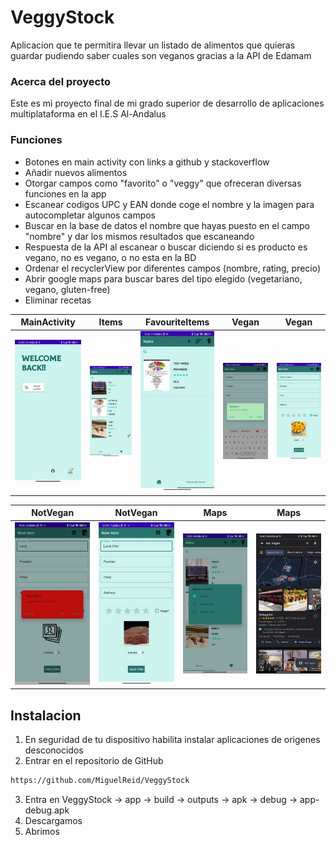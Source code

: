 # VeggyStock
Aplicacion que te permitira llevar un listado de alimentos que quieras guardar pudiendo saber cuales son veganos gracias a la API de Edamam
### Acerca del proyecto
Este es mi proyecto final de mi grado superior de desarrollo de aplicaciones multiplataforma en el I.E.S Al-Andalus
### Funciones
- Botones en main activity con links a github y stackoverflow
- Añadir nuevos alimentos
- Otorgar campos como "favorito" o "veggy" que ofreceran diversas funciones en la app
- Escanear codigos UPC y EAN donde coge el nombre y la imagen para autocompletar algunos campos
- Buscar en la base de datos el nombre que hayas puesto en el campo "nombre" y dar los mismos resultados que escaneando
- Respuesta de la API al escanear o buscar diciendo si es producto es vegano, no es vegano, o no esta en la BD
- Ordenar el recyclerView por diferentes campos (nombre, rating, precio)
- Abrir google maps para buscar bares del tipo elegido (vegetariano, vegano, gluten-free)
- Eliminar recetas

| MainActivity | Items | FavouriteItems | Vegan | Vegan |
| ------ | ------ | ------ | ------ | ------ |
![MainActivity](https://github.com/MiguelReid/VeggyStock/blob/main/Images/MainActivity.jpeg) | ![Items](https://github.com/MiguelReid/VeggyStock/blob/main/Images/Items.jpeg) | ![Favourite Items](https://github.com/MiguelReid/VeggyStock/blob/main/Images/FavoriteItems.jpeg) | ![Vegan](https://github.com/MiguelReid/VeggyStock/blob/main/Images/Vegan.jpeg) | ![Vegan](https://github.com/MiguelReid/VeggyStock/blob/main/Images/Vegan2.jpeg) |

| NotVegan | NotVegan | Maps | Maps |
| ------ | ------ | ------ | ------ |
![Not Vegan](https://github.com/MiguelReid/VeggyStock/blob/main/Images/NotVegan.jpeg) | ![Not Vegan](https://github.com/MiguelReid/VeggyStock/blob/main/Images/NotVegan2.jpeg) | ![Maps](https://github.com/MiguelReid/VeggyStock/blob/main/Images/Maps.jpeg) | ![Maps](https://github.com/MiguelReid/VeggyStock/blob/main/Images/Maps2.jpeg) |

## Instalacion
1. En seguridad de tu dispositivo habilita instalar aplicaciones de origenes desconocidos 
2. Entrar en el repositorio de GitHub
```sh
https://github.com/MiguelReid/VeggyStock
```
3. Entra en VeggyStock -> app -> build -> outputs -> apk -> debug -> app-debug.apk
4. Descargamos
5. Abrimos
